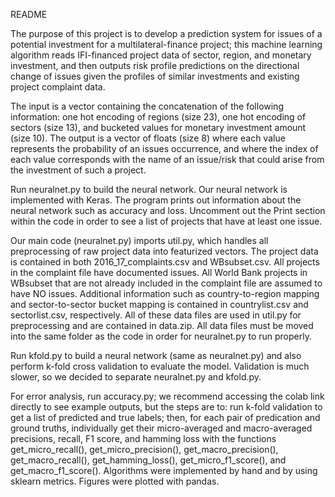 README

The purpose of this project is to develop a prediction system for issues of a potential investment for a multilateral-finance project; this machine learning algorithm reads IFI-financed project data of sector, region, and monetary investment, and then outputs risk profile predictions on the directional change of issues given the profiles of similar investments and existing project complaint data. 

The input is a vector containing the concatenation of the following information: one hot encoding of regions (size 23), one hot encoding of sectors (size 13), and bucketed values for monetary investment amount (size 10). The output is a vector of floats (size 8) where each value represents the probability of an issues occurrence, and where the index of each value corresponds with the name of an issue/risk that could arise from the investment of such a project.

Run neuralnet.py to build the neural network. Our neural network is implemented with Keras. The program prints out information about the neural network such as accuracy and loss. Uncomment out the Print section within the code in order to see a list of projects that have at least one issue. 

Our main code (neuralnet.py) imports util.py, which handles all preprocessing of raw project data into featurized vectors. The project data is contained in both 2016_17_complaints.csv and WBsubset.csv. All projects in the complaint file have documented issues. All World Bank projects in WBsubset that are not already included in the complaint file are assumed to have NO issues. Additional information such as country-to-region mapping and sector-to-sector bucket mapping is contained in countrylist.csv and sectorlist.csv, respectively. All of these data files are used in util.py for preprocessing and are contained in data.zip. All data files must be moved into the same folder as the code in order for neuralnet.py to run properly.

Run kfold.py to build a neural network (same as neuralnet.py) and also perform k-fold cross validation to evaluate the model. Validation is much slower, so we decided to separate neuralnet.py and kfold.py.

For error analysis, run accuracy.py; we recommend accessing the colab link directly to see example outputs, but the steps are to: run k-fold validation to get a list of predicted and true labels; then, for each pair of predication and ground truths, individually get their micro-averaged and macro-averaged precisions, recall, F1 score, and hamming loss with the functions get_micro_recall(), get_micro_precision(), get_macro_precision(), get_macro_recall(), get_hamming_loss(), get_micro_f1_score(), and get_macro_f1_score(). Algorithms were implemented by hand and by using sklearn metrics. Figures were plotted with pandas. 

